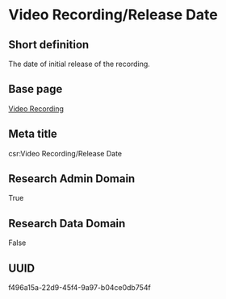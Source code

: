# Video Recording/Release Date
## Short definition
The date of initial release of the recording.
## Base page
[Video Recording](https://github.com/EuroCRIS/CASRAI-Dictionairies/blob/main/Objects/Video%20Recording.md)
## Meta title
csr:Video Recording/Release Date
## Research Admin Domain
True
## Research Data Domain
False
## UUID
f496a15a-22d9-45f4-9a97-b04ce0db754f
